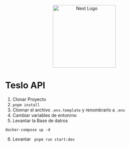 <p align="center">
  <a href="http://nestjs.com/" target="blank"><img src="https://nestjs.com/img/logo-small.svg" width="200" alt="Nest Logo" /></a>
</p>


# Teslo API


1. Clonar Proyecto
2. ```pnpm install```
3. Clonnar el archivo ```.env.template``` y renombrarlo a ```.env```
4. Cambiar variables de entonrno
5. Levantar la Base de datros
```
docker-compose up -d
```
6. Levantar ``` pnpm run start:dev```